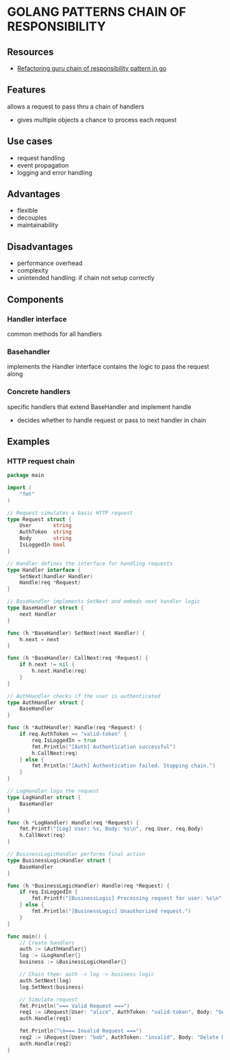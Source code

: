 # GOLANG PATTERNS CHAIN OF RESPONSIBILITY

## Resources
- [Refactoring guru chain of responsibility pattern in go](https://refactoring.guru/design-patterns/chain-of-responsibility/go/example)

## Features
allows a request to pass thru a chain of handlers
- gives multiple objects a chance to process each request

## Use cases
- request handling
- event propagation
- logging and error handling

## Advantages
- flexible
- decouples
- maintainability

## Disadvantages
- performance overhead
- complexity
- unintended handling: if chain not setup correctly

## Components

### Handler interface
common methods for all handlers

### Basehandler
implements the Handler interface
contains the logic to pass the request along

### Concrete handlers
specific handlers that extend BaseHandler and implement handle
- decides whether to handle request or pass to next handler in chain

## Examples

### HTTP request chain
```go
package main

import (
	"fmt"
)

// Request simulates a basic HTTP request
type Request struct {
	User       string
	AuthToken  string
	Body       string
	IsLoggedIn bool
}

// Handler defines the interface for handling requests
type Handler interface {
	SetNext(handler Handler)
	Handle(req *Request)
}

// BaseHandler implements SetNext and embeds next handler logic
type BaseHandler struct {
	next Handler
}

func (h *BaseHandler) SetNext(next Handler) {
	h.next = next
}

func (h *BaseHandler) CallNext(req *Request) {
	if h.next != nil {
		h.next.Handle(req)
	}
}

// AuthHandler checks if the user is authenticated
type AuthHandler struct {
	BaseHandler
}

func (h *AuthHandler) Handle(req *Request) {
	if req.AuthToken == "valid-token" {
		req.IsLoggedIn = true
		fmt.Println("[Auth] Authentication successful")
		h.CallNext(req)
	} else {
		fmt.Println("[Auth] Authentication failed. Stopping chain.")
	}
}

// LogHandler logs the request
type LogHandler struct {
	BaseHandler
}

func (h *LogHandler) Handle(req *Request) {
	fmt.Printf("[Log] User: %s, Body: %s\n", req.User, req.Body)
	h.CallNext(req)
}

// BusinessLogicHandler performs final action
type BusinessLogicHandler struct {
	BaseHandler
}

func (h *BusinessLogicHandler) Handle(req *Request) {
	if req.IsLoggedIn {
		fmt.Printf("[BusinessLogic] Processing request for user: %s\n", req.User)
	} else {
		fmt.Println("[BusinessLogic] Unauthorized request.")
	}
}

func main() {
	// Create handlers
	auth := &AuthHandler{}
	log := &LogHandler{}
	business := &BusinessLogicHandler{}

	// Chain them: auth -> log -> business logic
	auth.SetNext(log)
	log.SetNext(business)

	// Simulate request
	fmt.Println("=== Valid Request ===")
	req1 := &Request{User: "alice", AuthToken: "valid-token", Body: "Get Data"}
	auth.Handle(req1)

	fmt.Println("\n=== Invalid Request ===")
	req2 := &Request{User: "bob", AuthToken: "invalid", Body: "Delete Data"}
	auth.Handle(req2)
}
```
